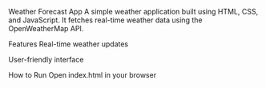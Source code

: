 Weather Forecast App
A simple weather application built using HTML, CSS, and JavaScript. It fetches real-time weather data using the OpenWeatherMap API.

Features
Real-time weather updates

User-friendly interface

How to Run
Open index.html in your browser
